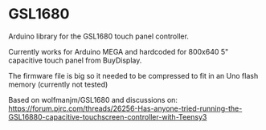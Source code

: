 # GSL1680
Arduino library for the GSL1680 touch panel controller.

Currently works for Arduino MEGA and hardcoded for 800x640 5" capacitive touch panel from BuyDisplay.

The firmware file is big so it needed to be compressed to fit in an Uno flash memory (currently not tested)

Based on wolfmanjm/GSL1680 and discussions on: https://forum.pjrc.com/threads/26256-Has-anyone-tried-running-the-GSL16880-capacitive-touchscreen-controller-with-Teensy3
